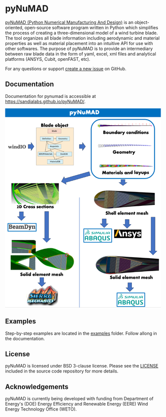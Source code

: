  # pyNuMAD
[pyNuMAD (Python Numerical Manufacturing And Design)](https://github.com/sandialabs/pyNuMAD) is an object-oriented, open-source software program written in Python which simplifies the process of creating a three-dimensional model of a wind turbine blade. The tool organizes all blade information including aerodynamic and material properties as well as material placement into an
intuitive API for use with other softwares. The purpose of pyNuMAD is to provide an intermediary between raw blade data in the form of yaml, excel, xml files and analytical platforms
(ANSYS, Cubit, openFAST, etc).

For any questions or support [create a new issue](https://github.com/sandialabs/pyNuMAD/issues/new) on GitHub.

## Documentation
Documentation for pynumad is accessible at https://sandialabs.github.io/pyNuMAD/.

![](docs/_static/images/pyNuMAD_overview.png)

## Examples

Step-by-step examples are located in the [examples](https://github.com/sandialabs/pyNuMAD/tree/main/examples) folder. Follow allong in the documentation.

## License

pyNuMAD is licensed under BSD 3-clause license. Please see the
[LICENSE](https://github.com/sandialabs/pyNuMAD/blob/main/LICENSE) included in
the source code repository for more details.

## Acknowledgements 

pyNuMAD is currently being developed with funding from Department of Energy's
(DOE) Energy Efficiency and Renewable Energy (EERE) Wind Energy Technology Office (WETO). 
